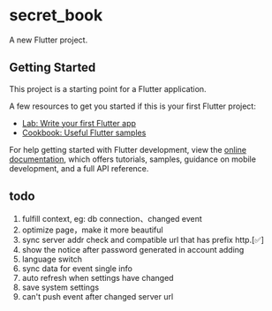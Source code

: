 # secret_book

A new Flutter project.

## Getting Started

This project is a starting point for a Flutter application.

A few resources to get you started if this is your first Flutter project:

- [Lab: Write your first Flutter app](https://docs.flutter.dev/get-started/codelab)
- [Cookbook: Useful Flutter samples](https://docs.flutter.dev/cookbook)

For help getting started with Flutter development, view the
[online documentation](https://docs.flutter.dev/), which offers tutorials,
samples, guidance on mobile development, and a full API reference.

## todo
1. fulfill context, eg: db connection、changed event
2. optimize page，make it more beautiful
3. sync server addr check and compatible url that has prefix http.[✅]
4. show the notice after password generated in account adding
5. language switch
6. sync data for event single info
7. auto refresh when settings have changed
8. save system settings
9. can't push event after changed server url 
